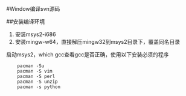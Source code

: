 #Window编译svn源码

##安装编译环境
1. 安装msys2-i686
2. 安装mingw-w64，直接解压mingw32到msys2目录下，覆盖同名目录

  启动msys2，which gcc查看gcc是否正确，使用以下安装必须的程序
	
		pacman -Su
		pacman -S vim
		pacman -S perl
		pacman -S unzip
		pacman -s python
  
